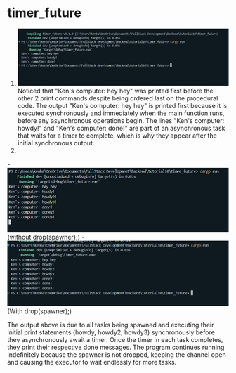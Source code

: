 # timer_future
1. ![alt text](image.png)
Noticed that "Ken's computer: hey hey" was printed first before the other 2 print commands despite being ordered last on the procedural code. 
The output "Ken's computer: hey hey" is printed first because it is executed synchronously and immediately when the main function runs, before any asynchronous operations begin. The lines "Ken's computer: howdy!" and "Ken's computer: done!" are part of an asynchronous task that waits for a timer to complete, which is why they appear after the initial synchronous output.
2. 
-![alt text](image-1.png) (without drop(spawner);)
-![alt text](image-2.png) (With drop(spawner);)

The output above is due to all tasks being spawned and executing their initial print statements (howdy, howdy2, howdy3) synchronously before they asynchronously await a timer. Once the timer in each task completes, they print their respective done messages. The program continues running indefinitely because the spawner is not dropped, keeping the channel open and causing the executor to wait endlessly for more tasks.